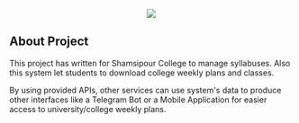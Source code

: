 <p align="center"><img src="https://laravel.com/assets/img/components/logo-laravel.svg"></p>

## About Project

This project has written for Shamsipour College to manage syllabuses. Also this system let students to download college weekly plans and classes.

By using provided APIs, other services can use system's data to produce other interfaces like a Telegram Bot or a Mobile Application for easier access to university/college weekly plans.